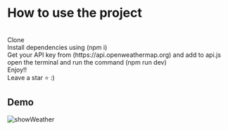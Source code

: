 <h1>How to use the project </h1>  <br/>
Clone <br/>
Install dependencies using (npm i) <br/>
Get your API key from (https://api.openweathermap.org) and add to api.js <br/>
open the terminal and run the command (npm run dev) <br/>
Enjoy!! <br/>
Leave a star ⭐ :)

<h2>Demo</h2>

![showWeather](https://github.com/vishalkumar12323/weather_react_app/assets/137691442/5bcf1e01-5b8f-4c11-9db6-e6fdce45d4aa)

